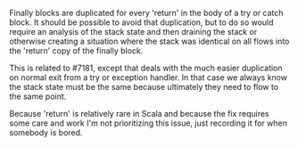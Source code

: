 Finally blocks are duplicated for every 'return' in the body of a try or catch block. It should be possible to avoid that duplication, but to do so would require an analysis of the stack state and then draining the stack or otherwise creating a situation where the stack was identical on all flows into the 'return' copy of the finally block.

This is related to #7181, except that deals with the much easier duplication on normal exit from a try or exception handler. In that case we always know the stack state must be the same because ultimately they need to flow to the same point.

Because 'return' is relatively rare in Scala and because the fix requires some care and work I'm not prioritizing this issue, just recording it for when somebody is bored.
